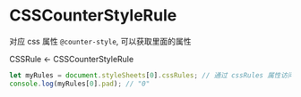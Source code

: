 # CSSCounterStyleRule

对应 css 属性 `@counter-style`, 可以获取里面的属性

CSSRule <- CSSCounterStyleRule

```js
let myRules = document.styleSheets[0].cssRules; // 通过 cssRules 属性访问
console.log(myRules[0].pad); // "0"
```